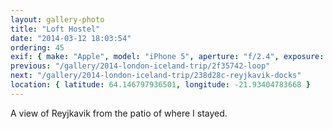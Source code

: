 ```yaml
---
layout: gallery-photo
title: "Loft Hostel"
date: "2014-03-12 18:03:54"
ordering: 45
exif: { make: "Apple", model: "iPhone 5", aperture: "f/2.4", exposure: "1/40" }
previous: "/gallery/2014-london-iceland-trip/2f35742-loop"
next: "/gallery/2014-london-iceland-trip/238d28c-reyjkavik-docks"
location: { latitude: 64.146797936501, longitude: -21.93404783668 }
---
```


A view of Reyjkavik from the patio of where I stayed.
